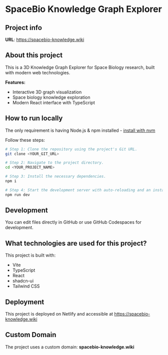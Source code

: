 # SpaceBio Knowledge Graph Explorer

## Project info

**URL**: https://spacebio-knowledge.wiki

## About this project

This is a 3D Knowledge Graph Explorer for Space Biology research, built with modern web technologies.

**Features:**
- Interactive 3D graph visualization
- Space biology knowledge exploration
- Modern React interface with TypeScript

## How to run locally

The only requirement is having Node.js & npm installed - [install with nvm](https://github.com/nvm-sh/nvm#installing-and-updating)

Follow these steps:

```sh
# Step 1: Clone the repository using the project's Git URL.
git clone <YOUR_GIT_URL>

# Step 2: Navigate to the project directory.
cd <YOUR_PROJECT_NAME>

# Step 3: Install the necessary dependencies.
npm i

# Step 4: Start the development server with auto-reloading and an instant preview.
npm run dev
```

## Development

You can edit files directly in GitHub or use GitHub Codespaces for development.

## What technologies are used for this project?

This project is built with:

- Vite
- TypeScript
- React
- shadcn-ui
- Tailwind CSS

## Deployment

This project is deployed on Netlify and accessible at https://spacebio-knowledge.wiki

## Custom Domain

The project uses a custom domain: **spacebio-knowledge.wiki**
